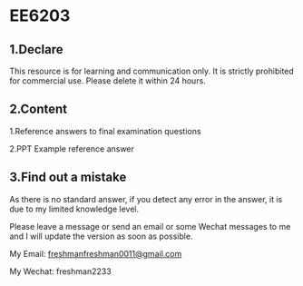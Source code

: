 # EE6203
## 1.Declare

This resource is for learning and communication only. It is strictly prohibited for commercial use. Please delete it within 24 hours.

## 2.Content

1.Reference answers to final examination questions

2.PPT Example reference answer

## 3.Find out a mistake

As there is no standard answer, if you detect any error in the answer, it is due to my limited knowledge level. 

Please leave a message or send an email or some Wechat messages to me and I will update the version as soon as possible. 

My Email: freshmanfreshman0011@gmail.com

My Wechat: freshman2233
